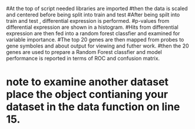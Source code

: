 #At the top of script needed libraries are imported 
#then the data is scaled and centered  before being split into train and test
#After being spilt into train and test , differential expression is performed.
#p-values from differential expression are shown in a histogram.
#Hits from differential expression are then fed into a random forest classfier and examined for variable importance.
#The top 20 genes are then mapped from probes to gene symboles and about output for viewing and futher work.
#then the 20  genes are used to prepare a Random Forest classfier  and model performance is reported in terms of ROC and confusion matrix.
# note to examine another dataset place the object contianing your dataset in the data function on line 15.
